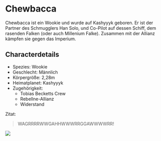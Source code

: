 # Chewbacca

Chewbacca ist ein Wookie und wurde auf Kashyyyk geboren. Er ist der Partner des Schmugglers Han Solo, und Co-Pilot auf dessen Schiff, dem rasenden Falken (oder auch Millenium Falke).
Zusammen mit der Allianz kämpfen sie gegen das Imperium.

## Characterdetails

* Spezies: Wookie
* Geschlecht: Männlich
* Körpergröße: 2,28m
* Heimatplanet: Kashyyyk
* Zugehörigkeit:
    * Tobias Becketts Crew
    * Rebellne-Allianz
    * Widerstand
    

Zitat:
> WAGRRRRWWGAHHWWWRRGGAWWWWRR!

<img src="https://pngimg.com/uploads/starwars/starwars_PNG14.png" />
